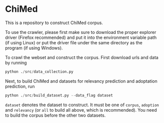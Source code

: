 # ChiMed

This is a repository to construct ChiMed corpus. 

To use the crawler, please first make sure to download the proper explorer driver (Firefox recommended) and put it into the environment variable path (if using Linux) or put the driver file under the same directory as the program (if using Windows).

To crawl the webset and construct the corpus. First download urls and data by running
```python
python ./src/data_collection.py
```

Next, to build ChiMed and datasets for relevancy prediction and adoptation prediction, run
```python
python ./src/build_dataset.py --data_flag dataset
```
```dataset``` denotes the dataset to construct. It must be one of ```corpus```, ```adoption``` and ```relevancy``` (or ```all``` to build all above, which is recommended). You need to build the corpus before the other two datasets.
